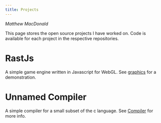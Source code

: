 ```yaml
---
title: Projects
---
```


 *Matthew MacDonald*

This page stores the open source projects I have worked on. Code is available for each project in the respective repositories.

# RastJs

A simple game engine written in Javascript for WebGL. See [graphics](graphics.md) for a demonstration. 


# Unnamed Compiler

A simple compiler for a small subset of the c language. See [Compiler](compiler.md) for more info.
